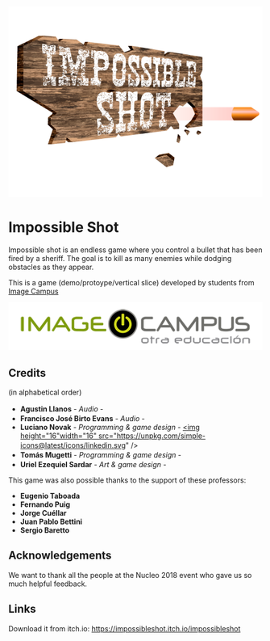<p align="center">
<img src="logo.png" alt="PONER NOMBRE DEL JUEGO ACA"/>
</p>

# Impossible Shot

Impossible shot is an endless game where you control a bullet that has been fired by a sheriff. The goal is to kill as many enemies while dodging  obstacles as they appear.

This is a game (demo/protoype/vertical slice) developed by students from <a href="https://www.imagecampus.edu.ar/">Image Campus</a>

<p align="center">
  <a href="https://www.imagecampus.edu.ar/">
    <img src="logo-image-campus.png" alt="Image Campus"/>
  </a> 
</p>


## Credits
(in alphabetical order)
- **Agustin Llanos** - *Audio* - <a href="LINK A RED"><img height="16" width="16"   src="https://unpkg.com/simple-icons@latest/icons/linkedin.svg" /></a> <a href="LINK A RED"><img height="16" width="16" src="https://unpkg.com/simple-icons@latest/icons/facebook.svg" /></a> <a href="LINK A RED"><img height="16" width="16" src="https://unpkg.com/simple-icons@latest/icons/twitter.svg" /></a> <a href="LINK A RED"><img height="16" width="16" src="https://unpkg.com/simple-icons@latest/icons/github.svg" /></a> <a href="LINK A RED"><img height="16" width="16" src="https://unpkg.com/simple-icons@latest/icons/behance.svg" /></a> <a href="LINK A RED"><img height="16" width="16" src="https://unpkg.com/simple-icons@latest/icons/artstation.svg" /></a>
- **Francisco José Birto Evans** - *Audio* - <a href="LINK A RED"><img height="16" width="16" src="https://unpkg.com/simple-icons@latest/icons/linkedin.svg" /></a> <a href="LINK A RED"><img height="16" width="16" src="https://unpkg.com/simple-icons@latest/icons/facebook.svg" /></a> <a href="LINK A RED"><img height="16" width="16" src="https://unpkg.com/simple-icons@latest/icons/twitter.svg" /></a> <a href="LINK A RED"><img height="16" width="16" src="https://unpkg.com/simple-icons@latest/icons/github.svg" /></a> <a href="LINK A RED"><img height="16" width="16" src="https://unpkg.com/simple-icons@latest/icons/behance.svg" /></a> <a href="LINK A RED"><img height="16" width="16" src="https://unpkg.com/simple-icons@latest/icons/artstation.svg" /></a>
- **Luciano Novak** - *Programming & game design* - <a href="https://www.linkedin.com/in/luciano-novak-95986616b"><img height="16"width="16" src="https://unpkg.com/simple-icons@latest/icons/linkedin.svg" /></a> <a href="https://github.com/Luciano94"><img height="16" width="16" src="https://unpkg.com/simple-icons@latest/icons/github.svg" /></a>
- **Tomás Mugetti** - *Programming & game design* - <a href="https://www.linkedin.com/in/tom%C3%A1s-mugetti-515378174"><img height="16" width="16" src="https://unpkg.com/simple-icons@latest/icons/linkedin.svg" /></a> <a href="https://github.com/TMugetti"><img height="16" width="16" src="https://unpkg.com/simple-icons@latest/icons/github.svg" /></a>
- **Uriel Ezequiel Sardar** - *Art & game design* - <a href="https://www.linkedin.com/in/uriel-sardar-5043b6136"><img height="16" width="16" src="https://unpkg.com/simple-icons@latest/icons/linkedin.svg" /></a> <a href="https://www.artstation.com/screi"><img height="16" width="16" src="https://unpkg.com/simple-icons@latest/icons/artstation.svg" /></a><a href="https://www.instagram.com/screiblus"><img height="16" width="16" src="https://unpkg.com/simple-icons@latest/icons/instagram.svg" /></a>
<!--- - **Nombre Apellido** - *Testing* - <a href="LINK A RED"><img height="16" width="16" src="https://unpkg.com/simple-icons@latest/icons/linkedin.svg" /></a> <a href="LINK A RED"><img height="16" width="16" src="https://unpkg.com/simple-icons@latest/icons/facebook.svg" /></a> <a href="LINK A RED"><img height="16" width="16" src="https://unpkg.com/simple-icons@latest/icons/twitter.svg" /></a> <a href="LINK A RED"><img height="16" width="16" src="https://unpkg.com/simple-icons@latest/icons/github.svg" /></a> <a href="LINK A RED"><img height="16" width="16" src="https://unpkg.com/simple-icons@latest/icons/behance.svg" /></a> <a href="LINK A RED"><img height="16" width="16" src="https://unpkg.com/simple-icons@latest/icons/artstation.svg" /></a> --->


This game was also possible thanks to the support of these professors:

- **Eugenio Taboada**
- **Fernando Puig**
- **Jorge Cuéllar**
- **Juan Pablo Bettini**
- **Sergio Baretto**


## Acknowledgements

We want to thank all the people at the Nucleo 2018 event who gave us so much helpful feedback. 


## Links

Download it from itch.io: https://impossibleshot.itch.io/impossibleshot
